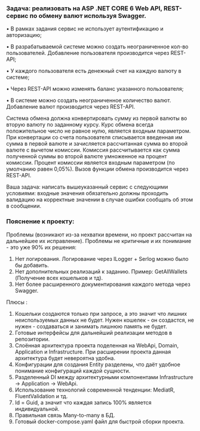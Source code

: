 ### Задача: реализовать на ASP .NET CORE 6 Web API, REST-сервис по обмену валют используя Swagger. 

 • В рамках задания сервис не использует аутентификацию и авторизацию;
 
 • В разрабатываемой системе можно создать неограниченное кол-во пользователей. Добавление пользователя производится через REST-API;
 
 • У каждого пользователя есть денежный счет на каждую валюту в системе;
 
 • Через REST-API можно изменять баланс указанного пользователя;
 
 • В системе можно создать неограниченное количество валют. Добавление валют производится через REST-API.  
 
Система обмена должна конвертировать сумму из первой валюты во вторую валюту по заданному курсу. Курс обмена всегда положительное число не равное нулю, является входным параметром. При конвертации со счета пользователя списывается введенная им сумма в первой валюте и зачисляется рассчитанная сумма во второй валюте с вычетом комиссии.  Комиссия рассчитывается как сумма полученной суммы во второй валюте умноженное на процент комиссии. Процент комиссии является входным параметром (по умолчанию равен 0,05%). Вызов функции обмена производится через REST-API.

Ваша задача: написать вышеуказанный сервис с следующими условиями: входные значения обязательно должны проходить валидацию на корректные значении в случае ошибки сообщать об этом в сообщении.

### Пояснение к проекту:
Проблемы (возникают из-за нехватки времени, но проект рассчитан на дальнейшее их исправление). Проблемы не критичные и их понимание - это уже 90% их решения:
1. Нет логирования. Логирование через ILogger + Serlog можно было бы добавить.
2. Нет дополнительных реализаций к заданию. Пример: GetAllWallets (Получение всех кошельков и тд).
3. Нет более расширенного документирования каждого метода через Swagger.

Плюсы :
1. Кошельки создаются только при запросе, а это значит что лишних неиспользуемых данных не будет. Нужен кошелек - он создастся, не нужен - создаваться и занимать лишнюю память не будет.
2. Готовые интерфейсы для дальнейший реализации методов в репозитории.
3. Слоённая архитектура проекта поделенная на WebApi, Domain, Application и Infrastructure. При расширении проекта данная архитектура будет невероятна удобна.
4. Конфигурации для создания Entity разделены, что даёт удобное понимание конфигураций каждой сущности.
5. Разделенный DI между архитектурными компонентами Infrastructure -> Application -> WebApi.
6. Использование технологий современной тенденции: MediatR, FluentValidation и тд.
7. Id = Guid, а значит что каждая запись 100% является индивидуальной.
8. Правильная связь Many-to-many в БД.
9. Готовый docker-compose.yaml файл для быстрой сборки проекта.
